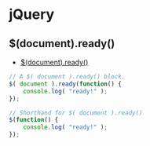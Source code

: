 # jQuery

## $(document).ready()
* [$(document).ready()](https://learn.jquery.com/using-jquery-core/document-ready/)
```javascript
// A $( document ).ready() block.
$( document ).ready(function() {
    console.log( "ready!" );
});
```

```javascript
// Shorthand for $( document ).ready()
$(function() {
    console.log( "ready!" );
});
```